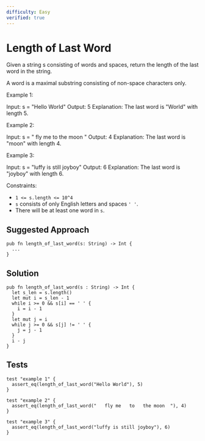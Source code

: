 ```yaml
---
difficulty: Easy
verified: true
---
```


# Length of Last Word

Given a string s consisting of words and spaces, return the length of the last word in the string.

A word is a maximal substring consisting of non-space characters only.

Example 1:

Input: s = "Hello World"
Output: 5
Explanation: The last word is "World" with length 5.

Example 2:

Input: s = "   fly me   to   the moon  "
Output: 4
Explanation: The last word is "moon" with length 4.

Example 3:

Input: s = "luffy is still joyboy"
Output: 6
Explanation: The last word is "joyboy" with length 6.

Constraints:

- `1 <= s.length <= 10^4`
- `s` consists of only English letters and spaces `' '`.
- There will be at least one word in `s`.

## Suggested Approach

```mbt nocheck
pub fn length_of_last_word(s: String) -> Int {
  ...
}
```

## Solution

```mbt
pub fn length_of_last_word(s : String) -> Int {
  let s_len = s.length()
  let mut i = s_len - 1
  while i >= 0 && s[i] == ' ' {
    i = i - 1
  }
  let mut j = i
  while j >= 0 && s[j] != ' ' {
    j = j - 1
  }
  i - j
}
```

## Tests

```moonbit
test "example 1" {
  assert_eq(length_of_last_word("Hello World"), 5)
}

test "example 2" {
  assert_eq(length_of_last_word("   fly me   to   the moon  "), 4)
}

test "example 3" {
  assert_eq(length_of_last_word("luffy is still joyboy"), 6)
}
```
